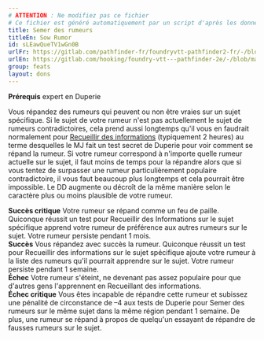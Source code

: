 ```yaml
---
# ATTENTION : Ne modifiez pas ce fichier
# Ce fichier est généré automatiquement par un script d'après les données du module Foundry VTT officiel et de sa traduction
title: Semer des rumeurs
titleEn: Sow Rumor
id: sLEawQueTV1wGn0B
urlFr: https://gitlab.com/pathfinder-fr/foundryvtt-pathfinder2-fr/-/blob/master/data/feats/sLEawQueTV1wGn0B.htm
urlEn: https://gitlab.com/hooking/foundry-vtt---pathfinder-2e/-/blob/master/packs/data/feats.db/sow-rumor.json
group: feats
layout: dons
---
```

<span>**Prérequis** expert en Duperie  


Vous répandez des rumeurs qui peuvent ou non être vraies sur un sujet spécifique. Si le sujet de votre rumeur n'est pas actuellement le sujet de rumeurs contradictoires, cela prend aussi longtemps qu'il vous en faudrait normalement pour [Recueillir des informations](../actions/recueillir-des-informations.md) (typiquement 2 heures) au terme desquelles le MJ fait un test secret de Duperie pour voir comment se répand la rumeur. Si votre rumeur correspond à n'importe quelle rumeur actuelle sur le sujet, il faut moins de temps pour la répandre alors que si vous tentez de surpasser une rumeur particulièrement populaire  contradictoire, il vous faut beaucoup plus longtemps et cela pourrait être impossible. Le DD augmente ou décroît de la même manière selon le caractère plus ou moins plausible de votre rumeur.  
  
**Succès critique** Votre rumeur se répand comme un feu de paille. Quiconque réussit un test pour Recueillir des Informations sur le sujet spécifique apprend votre rumeur de préférence aux autres rumeurs sur le sujet. Votre rumeur persiste pendant 1 mois.  
**Succès** Vous répandez avec succès la rumeur. Quiconque réussit un test pour Recueillir des informations sur le sujet spécifique ajoute votre rumeur à la liste des rumeurs qu'il pourrait apprendre sur le sujet. Votre rumeur persiste pendant 1 semaine.  
**Échec** Votre rumeur s'éteint, ne devenant pas assez populaire pour que d'autres gens l'apprennent en Recueillant des informations.  
**Échec critique** Vous êtes incapable de répandre cette rumeur et subissez une pénalité de circonstance de –4 aux tests de Duperie pour Semer des rumeurs sur le même sujet dans la même région pendant 1 semaine. De plus, une rumeur se répand à propos de quelqu'un essayant de répandre de fausses rumeurs sur le sujet. 


